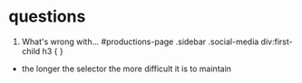 # questions

1. What's wrong with...
   #productions-page .sidebar .social-media div:first-child h3 {
   }

- the longer the selector the more difficult it is to maintain
